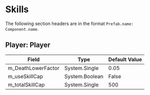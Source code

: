 # Skills

The following section headers are in the format `Prefab.name: Component.name`.

## Player: Player

|Field|Type|Default Value|
|-----|----|-------------|
|m_DeathLowerFactor|System.Single|0.05|
|m_useSkillCap|System.Boolean|False|
|m_totalSkillCap|System.Single|500|

